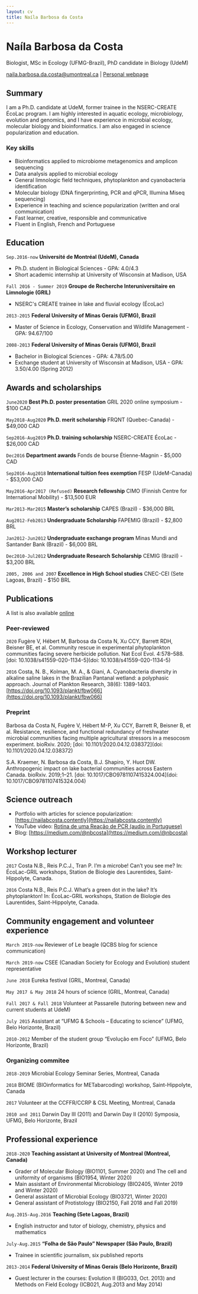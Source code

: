 ```yaml
---
layout: cv
title: Naíla Barbosa da Costa
---
```

# Naíla Barbosa da Costa
Biologist, MSc in Ecology (UFMG-Brazil), PhD candidate in Biology (UdeM)

<div id="webaddress">
<a href="naila.barbosa.da.costa@umontreal.ca">naila.barbosa.da.costa@umontreal.ca</a>
| <a href="https://nailacosta.weebly.com/">Personal webpage</a>
</div>


## Summary

I am a Ph.D. candidate at UdeM, former trainee in the NSERC-CREATE ÉcoLac program. I am highly interested in aquatic ecology, microbiology, evolution and genomics, and I have experience in microbial ecology, molecular biology and bioinformatics. I am also engaged in science popularization and education.

### Key skills

* Bioinformatics applied to microbiome metagenomics and amplicon sequencing
*	Data analysis applied to microbial ecology
*	General limnologic field techniques, phytoplankton and cyanobacteria identification
*	Molecular biology (DNA fingerprinting, PCR and qPCR, Illumina Miseq sequencing) 
*	Experience in teaching and science popularization (written and oral communication)
*	Fast learner, creative, responsible and communicative
* Fluent in English, French and Portuguese


## Education

`Sep.2016-now`
__Université de Montréal (UdeM), Canada__
- Ph.D. student in Biological Sciences - GPA: 4.0/4.3
- Short academic internship at University of Wisconsin at Madison, USA

`Fall 2016 - Summer 2019`
__Groupe de Recherche Interuniversitaire en Limnologie (GRIL)__
- NSERC's CREATE trainee in lake and fluvial ecology (ÉcoLac)

`2013-2015`
__Federal University of Minas Gerais (UFMG), Brazil__
- Master of Science in Ecology, Conservation and Wildlife Management - GPA: 94.67/100

`2008-2013`
__Federal University of Minas Gerais (UFMG), Brazil__
- Bachelor in Biological Sciences - GPA: 4.78/5.00
- Exchange student at University of Wisconsin at Madison, USA - GPA: 3.50/4.00 (Spring 2012)

## Awards and scholarships

`June2020`
**Best Ph.D. poster presentation** GRIL 2020 online symposium - $100 CAD

`May2018-Aug2020`
**Ph.D. merit scholarship** FRQNT (Quebec-Canada) - $49,000 CAD

`Sep2016-Aug2019`
**Ph.D. training scholarship** NSERC-CREATE ÉcoLac - $26,000 CAD

`Dec2016`
**Department awards** Fonds de bourse Étienne-Magnin - $5,000 CAD

`Sep2016-Aug2018`
**International tuition fees exemption** FESP (UdeM-Canada) - $53,000 CAD

`May2016-Apr2017 (Refused)`
**Research fellowship** CIMO (Finnish Centre for International Mobility) - $13,500 EUR

`Mar2013-Mar2015`
**Master’s scholarship** CAPES (Brazil) - $36,000 BRL

`Aug2012-Feb2013`
**Undergraduate Scholarship** FAPEMIG (Brazil) - $2,800 BRL

`Jan2012-Jun2012`
**Undergraduate exchange program** Minas Mundi and Santander Bank (Brazil) - $6,000 BRL

`Dec2010-Jul2012`
**Undergraduate Research Scholarship** CEMIG (Brazil) - $3,200 BRL

`2005, 2006 and 2007`
**Excellence in High School studies** CNEC-CEI (Sete Lagoas, Brazil) - $150 BRL

## Publications

A list is also available [online](https://orcid.org/0000-0002-7158-933X)

### Peer-reviewed
`2020`
Fugère V, Hébert M, Barbosa da Costa N, Xu CCY, Barrett RDH, Beisner BE, et al. Community rescue in experimental phytoplankton communities facing severe herbicide pollution. Nat Ecol Evol. 4:578–588. [doi: 10.1038/s41559-020-1134-5](doi: 10.1038/s41559-020-1134-5)

`2016`
Costa, N. B., Kolman, M. A., & Giani, A. Cyanobacteria diversity in alkaline saline lakes in the Brazilian Pantanal wetland: a polyphasic approach. Journal of Plankton Research, 38(6): 1389-1403. [https://doi.org/10.1093/plankt/fbw066](https://doi.org/10.1093/plankt/fbw066)


### Preprint

Barbosa da Costa N, Fugère V, Hébert M-P, Xu CCY, Barrett R, Beisner B, et al. Resistance, resilience, and functional redundancy of freshwater microbial communities facing multiple agricultural stressors in a mesocosm experiment. bioRxiv. 2020; [doi: 10.1101/2020.04.12.038372](doi: 10.1101/2020.04.12.038372)

S.A. Kraemer, N. Barbosa da Costa, B.J. Shapiro, Y. Huot DW. Anthropogenic impact on lake bacterial communities across Eastern Canada. bioRxiv. 2019;1–21. [doi: 10.1017/CBO9781107415324.004](doi: 10.1017/CBO9781107415324.004)

## Science outreach
- Portfolio with articles for science popularization: [https://nailabcosta.contently](https://nailabcosta.contently)
- YouTube video: [Rotina de uma Reação de PCR (audio in Portuguese)](https://www.youtube.com/watch?v=rn40R5w5Fkw)
- Blog: [https://medium.com/@nbcosta](https://medium.com/@nbcosta)


## Workshop lecturer
`2017`
Costa N.B., Reis P.C.J., Tran P. 
I’m a microbe! Can’t you see me? In: ÉcoLac-GRIL workshops, Station de Biologie des Laurentides, Saint-Hippolyte, Canada.

`2016`
Costa N.B., Reis P.C.J.
What’s a green dot in the lake? It’s phytoplankton! In: ÉcoLac-GRIL workshops, Station de Biologie des Laurentides, Saint-Hippolyte, Canada.

## Community engagement and volunteer experience
`March 2019-now`
Reviewer of Le beagle (QCBS blog for science communication)

`March 2019-now`
CSEE (Canadian Society for Ecology and Evolution) student representative

`June 2018`
Eureka festival (GRIL, Montreal, Canada)

`May 2017 & May 2018`
24 hours of science (GRIL, Montreal, Canada)

`Fall 2017 & Fall 2018`
Volunteer at Passarelle (tutoring between new and current students at UdeM)

`July 2015`
Assistant at “UFMG & Schools – Educating to science” (UFMG, Belo Horizonte, Brazil)

`2010-2012`
Member of the student group “Evolução em Foco” (UFMG, Belo Horizonte, Brazil)


### Organizing commitee
`2018-2019`
Microbial Ecology Seminar Series, Montreal, Canada

`2018`
BIOME (BIOinformatics for METabarcoding) workshop, Saint-Hippolyte, Canada

`2017`
Volunteer at the CCFFR/CCRP & CSL Meeting, Montreal, Canada

`2010 and 2011`
Darwin Day III (2011) and Darwin Day II (2010) Symposia, UFMG, Belo Horizonte, Brazil

## Professional experience
`2018-2020`
__Teaching assistant at University of Montreal (Montreal, Canada)__
- Grader of Molecular Biology (BIO1101, Summer 2020) and The cell and uniformity of organisms (BIO1954, Winter 2020)
- Main assistant of Environmental Microbiology (BIO2405, Winter 2019 and Winter 2020)
- General assistant of Microbial Ecology (BIO3721, Winter 2020)
- General assistant of Protistology (BIO2150, Fall 2018 and Fall 2019)

`Aug.2015-Aug.2016`
__Teaching (Sete Lagoas, Brazil)__	  
- English instructor and tutor of biology, chemistry, physics and mathematics

`July-Aug.2015`
__“Folha de São Paulo” Newspaper (São Paulo, Brazil)__			     	                 
- Trainee in scientific journalism, six published reports

`2013-2014`
__Federal University of Minas Gerais (Belo Horizonte, Brazil)__
- Guest lecturer in the courses: Evolution II (BIG033, Oct. 2013) and Methods on Field Ecology (ICB021, Aug.2013 and May 2014)

<!-- 
### Hidden info
-->


